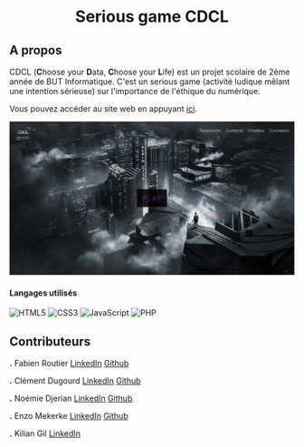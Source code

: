 <h1 align="center">Serious game CDCL</h1> 

## A propos
CDCL (**C**hoose your **D**ata, **C**hoose your **L**ife) est un projet scolaire de 2ème année de BUT Informatique. C'est un serious game (activité ludique mêlant une intention sérieuse) sur l'importance de l'éthique du numérique.

Vous pouvez accéder au site web en appuyant [ici](http://cdcl-data.fr/).

<img src="https://github.com/DugourdClement/SAE_SeriousGame/blob/main/Assets/Fond_site.png"/>

#### Langages utilisés

![HTML5](https://img.shields.io/badge/html5-%23E34F26.svg?style=for-the-badge&logo=html5&logoColor=white)
![CSS3](https://img.shields.io/badge/css3-%231572B6.svg?style=for-the-badge&logo=css3&logoColor=white)
![JavaScript](https://img.shields.io/badge/javascript-%23323330.svg?style=for-the-badge&logo=javascript&logoColor=%23F7DF1E)
![PHP](https://img.shields.io/badge/php-%23777BB4.svg?style=for-the-badge&logo=php&logoColor=white)




## Contributeurs
**.** Fabien Routier [LinkedIn](https://fr.linkedin.com/in/fabien-routier-230312251) [Github](https://github.com/RoutierFabien)

**.** Clément Dugourd [LinkedIn](https://fr.linkedin.com/in/cl%C3%A9ment-dugourd-157374223) [Github](https://github.com/DugourdClement)

**.** Noémie Djerian [LinkedIn](https://fr.linkedin.com/in/no%C3%A9mie-djerian-916211230) [Github](https://github.com/noemiedjerian)

**.** Enzo Mekerke [LinkedIn](https://fr.linkedin.com/in/enzo-mekerke-320264233) [Github](https://github.com/EnzoMEKERKE)

**.** Kilian Gil [LinkedIn](https://fr.linkedin.com/in/killian-gil-169b45183) 
